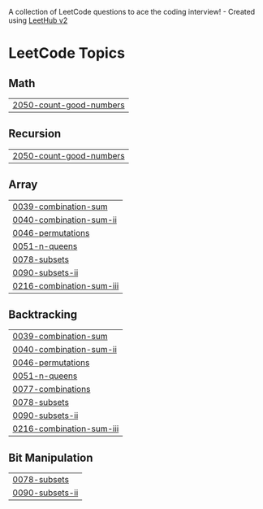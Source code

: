 A collection of LeetCode questions to ace the coding interview! - Created using [LeetHub v2](https://github.com/arunbhardwaj/LeetHub-2.0)
<!---LeetCode Topics Start-->
# LeetCode Topics
## Math
|  |
| ------- |
| [2050-count-good-numbers](https://github.com/shreyasreddy1401/Leetcode_problems/tree/master/2050-count-good-numbers) |
## Recursion
|  |
| ------- |
| [2050-count-good-numbers](https://github.com/shreyasreddy1401/Leetcode_problems/tree/master/2050-count-good-numbers) |
## Array
|  |
| ------- |
| [0039-combination-sum](https://github.com/shreyasreddy1401/Leetcode_problems/tree/master/0039-combination-sum) |
| [0040-combination-sum-ii](https://github.com/shreyasreddy1401/Leetcode_problems/tree/master/0040-combination-sum-ii) |
| [0046-permutations](https://github.com/shreyasreddy1401/Leetcode_problems/tree/master/0046-permutations) |
| [0051-n-queens](https://github.com/shreyasreddy1401/Leetcode_problems/tree/master/0051-n-queens) |
| [0078-subsets](https://github.com/shreyasreddy1401/Leetcode_problems/tree/master/0078-subsets) |
| [0090-subsets-ii](https://github.com/shreyasreddy1401/Leetcode_problems/tree/master/0090-subsets-ii) |
| [0216-combination-sum-iii](https://github.com/shreyasreddy1401/Leetcode_problems/tree/master/0216-combination-sum-iii) |
## Backtracking
|  |
| ------- |
| [0039-combination-sum](https://github.com/shreyasreddy1401/Leetcode_problems/tree/master/0039-combination-sum) |
| [0040-combination-sum-ii](https://github.com/shreyasreddy1401/Leetcode_problems/tree/master/0040-combination-sum-ii) |
| [0046-permutations](https://github.com/shreyasreddy1401/Leetcode_problems/tree/master/0046-permutations) |
| [0051-n-queens](https://github.com/shreyasreddy1401/Leetcode_problems/tree/master/0051-n-queens) |
| [0077-combinations](https://github.com/shreyasreddy1401/Leetcode_problems/tree/master/0077-combinations) |
| [0078-subsets](https://github.com/shreyasreddy1401/Leetcode_problems/tree/master/0078-subsets) |
| [0090-subsets-ii](https://github.com/shreyasreddy1401/Leetcode_problems/tree/master/0090-subsets-ii) |
| [0216-combination-sum-iii](https://github.com/shreyasreddy1401/Leetcode_problems/tree/master/0216-combination-sum-iii) |
## Bit Manipulation
|  |
| ------- |
| [0078-subsets](https://github.com/shreyasreddy1401/Leetcode_problems/tree/master/0078-subsets) |
| [0090-subsets-ii](https://github.com/shreyasreddy1401/Leetcode_problems/tree/master/0090-subsets-ii) |
<!---LeetCode Topics End-->